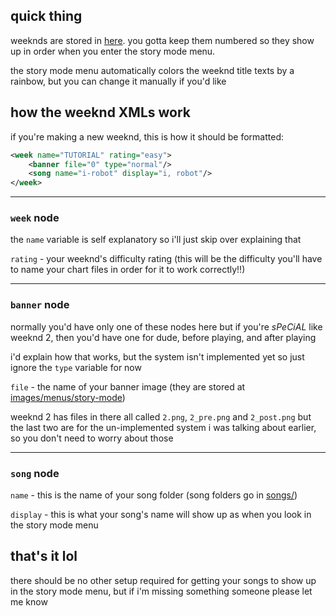## quick thing
weeknds are stored in [here](../../data/weeknds/).
you gotta keep them numbered so they show up in order when you enter the story mode menu.

the story mode menu automatically colors the weeknd title texts by a rainbow, but you can change it manually if you'd like

## how the weeknd XMLs work
if you're making a new weeknd, this is how it should be formatted:
```xml
<week name="TUTORIAL" rating="easy">
	<banner file="0" type="normal"/>
	<song name="i-robot" display="i, robot"/>
</week>
```

---
### `week` node
the `name` variable is self explanatory so i'll just skip over explaining that

`rating` - your weeknd's difficulty rating (this will be the difficulty you'll have to name your chart files in order for it to work correctly!!)

---
### `banner` node
normally you'd have only one of these nodes here but if you're *sPeCiAL* like weeknd 2, then you'd have one for dude, before playing, and after playing

i'd explain how that works, but the system isn't implemented yet so just ignore the `type` variable for now

`file` - the name of your banner image (they are stored at [images/menus/story-mode](../../images/menus/story-mode/))

weeknd 2 has files in there all called `2.png`, `2_pre.png` and `2_post.png` but the last two are for the un-implemented system i was talking about earlier, so you don't need to worry about those

---
### `song` node
`name` - this is the name of your song folder (song folders go in [songs/](../../songs/))

`display` - this is what your song's name will show up as when you look in the story mode menu

## that's it lol
there should be no other setup required for getting your songs to show up in the story mode menu, but if i'm missing something someone please let me know